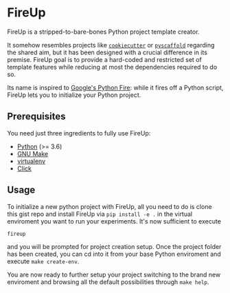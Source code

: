 # FireUp

FireUp is a stripped-to-bare-bones Python project template creator.

It somehow resembles projects like [`cookiecutter`](https://github.com/cookiecutter/cookiecutter) or [`pyscaffold`](https://github.com/pyscaffold/pyscaffold) regarding the shared aim, but it has been designed with a crucial difference in its premise. FireUp goal is to provide a hard-coded and restricted set of template features while reducing at most the dependencies required to do so.

Its name is inspired to [Google's Python Fire](https://github.com/google/python-fire#why-is-it-called-fire): while it fires off a Python script, FireUp lets you to initialize your Python project.

## Prerequisites

You need just three ingredients to fully use FireUp:

- [Python](https://www.python.org/downloads/) (>= 3.6)
- [GNU Make](https://www.gnu.org/software/make/)
- [virtualenv](https://virtualenv.pypa.io/en/latest/)
- [Click](https://click.palletsprojects.com/en/7.x/#documentation)

## Usage

To initialize a new python project with FireUp, all you need to do is clone this gist repo and install FireUp via `pip install -e .` in the virtual enviroment you want to run your experiments. It's now sufficient to execute

```python
fireup
```

and you will be prompted for project creation setup. Once the project folder has been created, you can cd into it from your base Python enviroment and execute `make create-env`.

You are now ready to further setup your project switching to the brand new enviroment and browsing all the default possibilities through `make help`.
